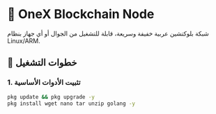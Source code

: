 # 💠 OneX Blockchain Node

شبكة بلوكتشين عربية خفيفة وسريعة، قابلة للتشغيل من الجوال أو أي جهاز بنظام Linux/ARM.

## 🚀 خطوات التشغيل

### 1. تثبيت الأدوات الأساسية

```bash
pkg update && pkg upgrade -y
pkg install wget nano tar unzip golang -y
